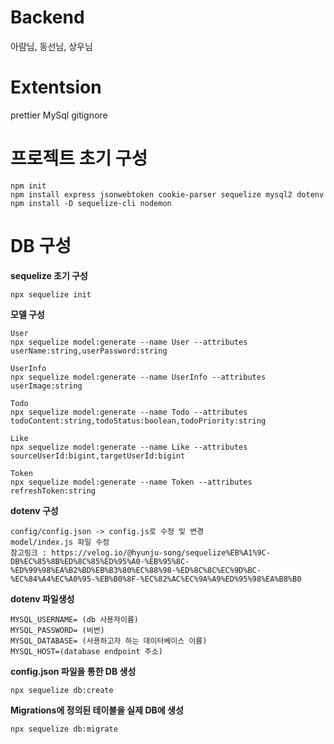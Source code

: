 # Backend
아람님, 동선님, 상우님
# Extentsion
prettier
MySql
gitignore
# 프로젝트 초기 구성
```
npm init
npm install express jsonwebtoken cookie-parser sequelize mysql2 dotenv
npm install -D sequelize-cli nodemon
```
# DB 구성
**sequelize 초기 구성**
```
npx sequelize init
```
**모델 구성**
```
User
npx sequelize model:generate --name User --attributes userName:string,userPassword:string

UserInfo
npx sequelize model:generate --name UserInfo --attributes userImage:string

Todo
npx sequelize model:generate --name Todo --attributes todoContent:string,todoStatus:boolean,todoPriority:string

Like
npx sequelize model:generate --name Like --attributes sourceUserId:bigint,targetUserId:bigint

Token
npx sequelize model:generate --name Token --attributes refreshToken:string
```
**dotenv 구성**
```
config/config.json -> config.js로 수정 및 변경
model/index.js 파일 수정
참고링크 : https://velog.io/@hyunju-song/sequelize%EB%A1%9C-DB%EC%85%8B%ED%8C%85%ED%95%A0-%EB%95%8C-%ED%99%98%EA%B2%BD%EB%B3%80%EC%88%98-%ED%8C%8C%EC%9D%BC-%EC%84%A4%EC%A0%95-%EB%B0%8F-%EC%82%AC%EC%9A%A9%ED%95%98%EA%B8%B0
```
**dotenv 파일생성**
```
MYSQL_USERNAME= (db 사용자이름)
MYSQL_PASSWORD= (비번)
MYSQL_DATABASE= (사용하고자 하는 데이터베이스 이름)
MYSQL_HOST=(database endpoint 주소)
```
**config.json 파일을 통한 DB 생성**
```
npx sequelize db:create
```
**Migrations에 정의된 테이블을 실제 DB에 생성**
```
npx sequelize db:migrate
```